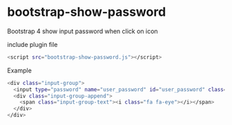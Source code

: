 # bootstrap-show-password
Bootstrap 4 show input password when click on icon

include plugin file

```bash
<script src="bootstrap-show-password.js"></script>
```

Example

```bash
<div class="input-group">
  <input type="password" name="user_password" id="user_password" class="form-control" data-toggle="password">
  <div class="input-group-append">
    <span class="input-group-text"><i class="fa fa-eye"></i></span>
  </div>
</div>
```

